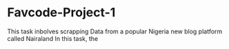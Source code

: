 # Favcode-Project-1
This task inbolves scrapping Data from a popular Nigeria new blog platform called  Nairaland
In this task, the 
